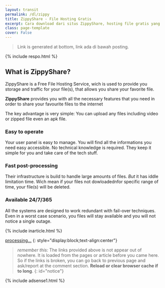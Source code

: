 ```yaml
---
layout: transit
permalink: /dl/zippy
title: ZippyShare - File Hosting Gratis
excerpt: Cara download dari situs ZippyShare, hosting file gratis yang dipakai situs samehadaku
class: page-template
cover: False
---
```

> Link is generated at bottom, link ada di bawah posting.

{% include respo.html %}

## What is ZippyShare?

ZippyShare is a Free File Hosting Service, wich is used to provide you storage and traffic for your file(s), that allows you share your favorite file.

**ZippyShare** provides you with all the necessary features that you need in order to share your favourite files to the internet

The key advantage is very simple: You can upload any files including video or zipped file even an apk file.

### Easy to operate

Your user panel is easy to manage. You will find all the informations you need easy accessible. No technical knowledge is required. They keep it simple for you and take care of the tech stuff.

### Fast post-processing

Their infrastructure is build to handle large amounts of files. _But_ it has iddle limitation time. Wich mean if your files not dowloadednfor specific range of time, your file(s) will be deleted.

### Available 24/7/365

All the systems are designed to work redundant with fail-over techniques. Even in a worst case scenario, you files will stay available and you will not notice a single outage.

{% include inarticle.html %}

<a href="" id="zippy" class="btn btn-primary btn-large" rel="external noindex nofollow noreferer noopener">processing...</a>
{: style="display:block;text-align:center"}

<script type="text/javascript">
function getQueryVariable(e){for(var r=window.location.search.substring(1),t=r.split("&"),n=0;n<t.length;n++){var a=t[n].split("=");if(a[0]==e)return a[1]}return!1}window.onload=function(){var klik=f=getQueryVariable("st2"),s=getQueryVariable("st1"),e=getQueryVariable("cde"),n=getQueryVariable("srv"),x="https://www",m=".zippyshare.com/v/";document.getElementById("zippy").innerHTML=s+f,document.getElementById("zippy").href=x+n+m+e+"/file.html";document.getElementById("notice").innerHTML="Your link now ready, click the button <b>"+s+"</b> above!"};
</script>

> _remember this:_ The links provided above is not appear out of nowhere. It is loaded from the pages or article before you came here. So if the links is broken, you can go back to previous page and ask/report at the comment section. **Reload or clear browser cache if to long**.
{: id="notice"}

{% include adsense1.html %}
